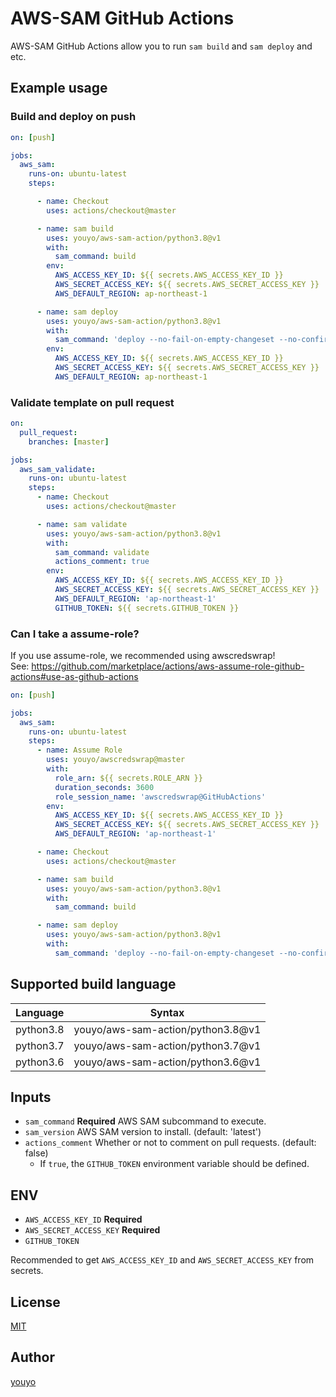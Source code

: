 # AWS-SAM GitHub Actions

AWS-SAM GitHub Actions allow you to run `sam build` and `sam deploy` and etc.

## Example usage
### Build and deploy on push

```yaml
on: [push]

jobs:
  aws_sam:
    runs-on: ubuntu-latest
    steps:

      - name: Checkout
        uses: actions/checkout@master

      - name: sam build
        uses: youyo/aws-sam-action/python3.8@v1
        with:
          sam_command: build
        env:
          AWS_ACCESS_KEY_ID: ${{ secrets.AWS_ACCESS_KEY_ID }}
          AWS_SECRET_ACCESS_KEY: ${{ secrets.AWS_SECRET_ACCESS_KEY }}
          AWS_DEFAULT_REGION: ap-northeast-1

      - name: sam deploy
        uses: youyo/aws-sam-action/python3.8@v1
        with:
          sam_command: 'deploy --no-fail-on-empty-changeset --no-confirm-changeset'
        env:
          AWS_ACCESS_KEY_ID: ${{ secrets.AWS_ACCESS_KEY_ID }}
          AWS_SECRET_ACCESS_KEY: ${{ secrets.AWS_SECRET_ACCESS_KEY }}
          AWS_DEFAULT_REGION: ap-northeast-1
```

### Validate template on pull request
```yaml
on:
  pull_request:
    branches: [master]

jobs:
  aws_sam_validate:
    runs-on: ubuntu-latest
    steps:
      - name: Checkout
        uses: actions/checkout@master

      - name: sam validate
        uses: youyo/aws-sam-action/python3.8@v1
        with:
          sam_command: validate
          actions_comment: true
        env:
          AWS_ACCESS_KEY_ID: ${{ secrets.AWS_ACCESS_KEY_ID }}
          AWS_SECRET_ACCESS_KEY: ${{ secrets.AWS_SECRET_ACCESS_KEY }}
          AWS_DEFAULT_REGION: 'ap-northeast-1'
          GITHUB_TOKEN: ${{ secrets.GITHUB_TOKEN }}
```

### Can I take a assume-role?

If you use assume-role, we recommended using awscredswrap!  
See: https://github.com/marketplace/actions/aws-assume-role-github-actions#use-as-github-actions

```yaml
on: [push]

jobs:
  aws_sam:
    runs-on: ubuntu-latest
    steps:
      - name: Assume Role
        uses: youyo/awscredswrap@master
        with:
          role_arn: ${{ secrets.ROLE_ARN }}
          duration_seconds: 3600
          role_session_name: 'awscredswrap@GitHubActions'
        env:
          AWS_ACCESS_KEY_ID: ${{ secrets.AWS_ACCESS_KEY_ID }}
          AWS_SECRET_ACCESS_KEY: ${{ secrets.AWS_SECRET_ACCESS_KEY }}
          AWS_DEFAULT_REGION: 'ap-northeast-1'

      - name: Checkout
        uses: actions/checkout@master

      - name: sam build
        uses: youyo/aws-sam-action/python3.8@v1
        with:
          sam_command: build

      - name: sam deploy
        uses: youyo/aws-sam-action/python3.8@v1
        with:
          sam_command: 'deploy --no-fail-on-empty-changeset --no-confirm-changeset'
```

## Supported build language

| Language | Syntax |
| --- | --- |
| python3.8 | youyo/aws-sam-action/python3.8@v1 |
| python3.7 | youyo/aws-sam-action/python3.7@v1 |
| python3.6 | youyo/aws-sam-action/python3.6@v1 |

## Inputs

- `sam_command` **Required** AWS SAM subcommand to execute.
- `sam_version` AWS SAM version to install. (default: 'latest')
- `actions_comment` Whether or not to comment on pull requests. (default: false)
  - If `true`, the `GITHUB_TOKEN` environment variable should be defined.

## ENV

- `AWS_ACCESS_KEY_ID` **Required**
- `AWS_SECRET_ACCESS_KEY` **Required**
- `GITHUB_TOKEN`

Recommended to get `AWS_ACCESS_KEY_ID` and `AWS_SECRET_ACCESS_KEY` from secrets.

## License

[MIT](LICENSE)

## Author

[youyo](https://github.com/youyo)
